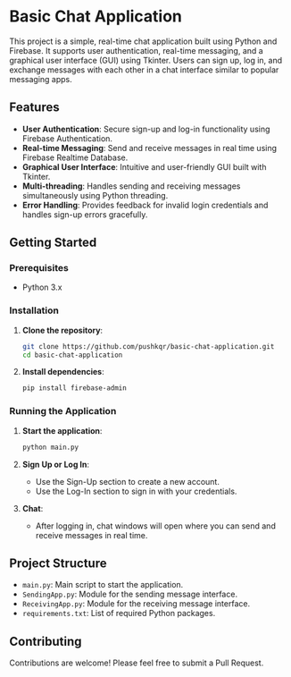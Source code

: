 # Basic Chat Application

This project is a simple, real-time chat application built using Python and Firebase. It supports user authentication, real-time messaging, and a graphical user interface (GUI) using Tkinter. Users can sign up, log in, and exchange messages with each other in a chat interface similar to popular messaging apps.

## Features

- **User Authentication**: Secure sign-up and log-in functionality using Firebase Authentication.
- **Real-time Messaging**: Send and receive messages in real time using Firebase Realtime Database.
- **Graphical User Interface**: Intuitive and user-friendly GUI built with Tkinter.
- **Multi-threading**: Handles sending and receiving messages simultaneously using Python threading.
- **Error Handling**: Provides feedback for invalid login credentials and handles sign-up errors gracefully.

## Getting Started

### Prerequisites

- Python 3.x

### Installation

1. **Clone the repository**:
    ```bash
    git clone https://github.com/pushkqr/basic-chat-application.git
    cd basic-chat-application
    ```

2. **Install dependencies**:
    ```bash
    pip install firebase-admin
    ```

### Running the Application

1. **Start the application**:
    ```bash
    python main.py
    ```

3. **Sign Up or Log In**:
    - Use the Sign-Up section to create a new account.
    - Use the Log-In section to sign in with your credentials.

4. **Chat**:
    - After logging in, chat windows will open where you can send and receive messages in real time.

## Project Structure

- `main.py`: Main script to start the application.
- `SendingApp.py`: Module for the sending message interface.
- `ReceivingApp.py`: Module for the receiving message interface.
- `requirements.txt`: List of required Python packages.

## Contributing

Contributions are welcome! Please feel free to submit a Pull Request.

